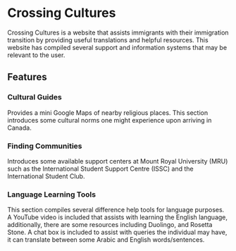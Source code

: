 # Crossing Cultures

Crossing Cultures is a website that assists immigrants with their immigration transition by providing useful translations and helpful resources. This website has compiled several support and information systems that may be relevant to the user.

## Features

### Cultural Guides

Provides a mini Google Maps of nearby religious places. This section introduces some cultural norms one might experience upon arriving in Canada.

### Finding Communities

Introduces some available support centers at Mount Royal University (MRU) such as the International Student Support Centre (ISSC) and the International Student Club.

### Language Learning Tools

This section compiles several difference help tools for language purposes. A YouTube video is included that assists with learning the English language, additionally, there are some resources including Duolingo, and Rosetta Stone.
A chat box is included to assist with queries the individual may have, it can translate between some Arabic and English words/sentences.

